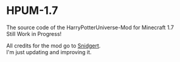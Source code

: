 # HPUM-1.7
The source code of the HarryPotterUniverse-Mod for Minecraft 1.7  
Still Work in Progress!  

All credits for the mod go to [Snidgert](http://www.minecraftforum.net/members/Snidgert).  
I'm just updating and improving it.
